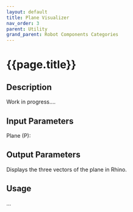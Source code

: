 ```yaml
---
layout: default
title: Plane Visualizer
nav_order: 3
parent: Utility
grand_parent: Robot Components Categories
---
```


# **{{page.title}}**

## **Description**

Work in progress....

## **Input Parameters**

Plane (P):

## **Output Parameters**

Displays the three vectors of the plane in Rhino.

## **Usage**

...
